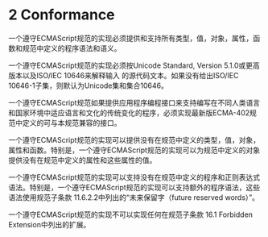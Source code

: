 # 2 Conformance

一个遵守ECMAScript规范的实现必须提供和支持所有类型，值，对象，属性，函数和规范中定义的程序语法和语义。  

一个遵守ECMAScript规范的实现必须按Unicode Standard, Version 5.1.0或更高版本以及ISO/IEC 10646来解释输入
的源代码文本。如果没有给出ISO/IEC 10646-1子集，则默认为Unicode集和集合10646。  

一个遵守ECMAScript规范如果提供应用程序编程接口来支持编写在不同人类语言和国家环境中适应语言和文化的传统变化的程序，必须实现最新版ECMA-402规范中定义的可与本规范兼容的接口。

一个遵守ECMAScript规范的实现可以提供没有在规范中定义的类型，值，对象，属性和函数。特别是，一个遵守ECMAScript规范的实现可以为规范中定义的对象提供没有在规范中定义的属性和这些属性的值。  

一个遵守ECMAScript规范的实现可以支持没有在规范中定义的程序和正则表达式语法。特别是，一个遵守ECMAScript规范的实现可以支持额外的程序语法，这些语法使用规范子条款 11.6.2.2中列出的“未来保留字（future reserved words）”。  

一个遵守ECMAScript规范的实现不可以实现任何在规范子条款 16.1 Forbidden Extension中列出的扩展。

